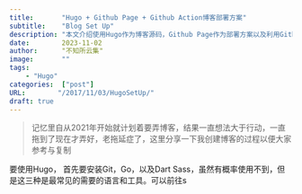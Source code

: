 ```yaml
---
title:       "Hugo + Github Page + Github Action博客部署方案"
subtitle:    "Blog Set Up"
description: "本文介绍使用Hugo作为博客源码，Github Page作为部署方案以及利用Github Action配置CI/CD"
date:        2023-11-02
author:      "不知所云集"
image:       ""
tags:
    - "Hugo"
categories:  ["post"]
URL:        "/2017/11/03/HugoSetUp/"
draft: true
---
```


>记忆里自从2021年开始就计划着要弄博客，结果一直想法大于行动，一直拖到了现在才弄好，老拖延症了，这里分享一下我创建博客的过程以便大家参考与复制

<!--more-->
要使用Hugo， 首先要安装Git，Go，以及Dart Sass，虽然有概率使用不到，但是这三种是最常见的需要的语言和工具。可以前往s
